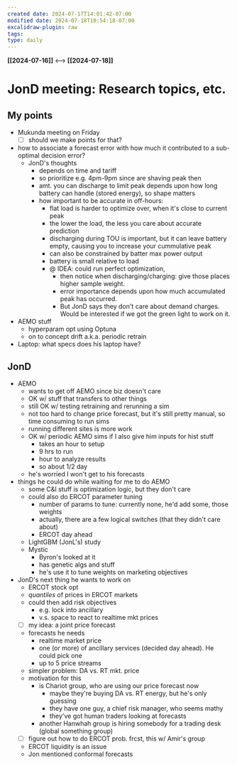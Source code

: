 ```yaml
---
created date: 2024-07-17T14:01:42-07:00
modified date: 2024-07-18T10:54:18-07:00
excalidraw-plugin: raw
tags: 
type: daily
---
```

**[[2024-07-16]]**  <-->  **[[2024-07-18]]**

# JonD meeting: Research topics, etc.

## My points
- Mukunda meeting on Friday
	- [ ] should we make points for that?
- how to associate a forecast error with how much it contributed to a sub-optimal decision error? 
	- JonD's thoughts
		- depends on time and tariff
		- so prioritize e.g. 4pm-9pm since are shaving peak then
		- amt. you can discharge to limit peak depends upon how long battery can handle (stored energy), so shape matters
		- how important to be accurate in off-hours: 
			- flat load is harder to optimize over, when it's close to current peak
			- the lower the load, the less you care about accurate prediction
			- discharging during TOU is important, but it can leave battery empty, causing you to increase your cummulative peak
			- can also be constrained by batter max power output
			- battery is small relative to load
			- @ IDEA: could run perfect optimization, 
				- then notice when discharging/charging: give those places higher sample weight.
				- error importance depends upon how much accumulated peak has occurred.
				- But JonD says they don't care about demand charges.  Would be interested if we got the green light to work on it.
- AEMO stuff
	- hyperparam opt using Optuna
	- on to concept drift a.k.a. periodic retrain
- Laptop: what specs does his laptop have?


## JonD
- AEMO
	- wants to get off AEMO since biz doesn't care
	- OK w/ stuff that transfers to other things
	- still OK w/ testing retraining and rerunning a sim
	- not too hard to change price forecast, but it's still pretty manual, so time consuming to run sims
	- running different sites is more work
	- OK w/ periodic AEMO sims if I also give him inputs for hist stuff
		- takes an hour to setup
		- 9 hrs to run
		- hour to analyze results
		- so about 1/2 day
	- he's worried I won't get to his forecasts
- things he could do while waiting for me to do AEMO
	- some C&I stuff is optimization logic, but they don't care
	- could also do ERCOT parameter tuning
		- number of params to tune: currently none, he'd add some, those weights
		- actually, there are a few logical switches (that they didn't care about)
		- ERCOT day ahead
	- LightGBM (JonL's) study
	- Mystic
		- Byron's looked at it
		- has genetic algs and stuff
		- he's use it to tune weights on marketing objectives 
- JonD's next thing he wants to work on
	- ERCOT stock opt
	- *quantiles* of prices in ERCOT markets
	- could then add risk objectives
		- e.g. lock into ancillary
		- v.s. space to react to realtime mkt prices
	- [ ] my idea: a joint price forecast
	- forecasts he needs
		- realtime market price
		- one (or more) of ancillary services (decided day ahead).  He could pick one
		- up to 5 price streams
	- simpler problem: DA vs. RT mkt. price
	- motivation for this 
		- is Chariot group, who are using our price forecast now
			- maybe they're buying DA vs. RT energy, but he's only guessing
			- they have one guy, a chief risk manager, who seems mathy
			- they've got human traders looking at forecasts
		- another Hanwhah group is hiring somebody for a trading desk (global something group)
	- [ ] figure out how to do ERCOT prob. frcst, this w/ Amir's group
	- ERCOT liquidity is an issue
	- Jon mentioned conformal forecasts